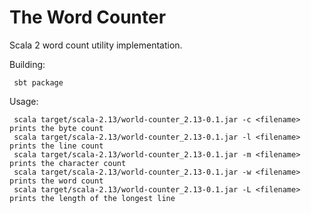 The Word Counter
================

Scala 2 word count utility implementation.

Building:

     sbt package

Usage:

     scala target/scala-2.13/world-counter_2.13-0.1.jar -c <filename> prints the byte count 
     scala target/scala-2.13/world-counter_2.13-0.1.jar -l <filename> prints the line count
     scala target/scala-2.13/world-counter_2.13-0.1.jar -m <filename> prints the character count
     scala target/scala-2.13/world-counter_2.13-0.1.jar -w <filename> prints the word count
     scala target/scala-2.13/world-counter_2.13-0.1.jar -L <filename> prints the length of the longest line 
